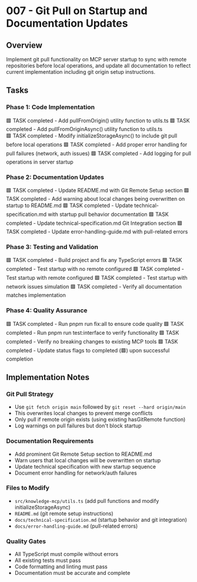 # 007 - Git Pull on Startup and Documentation Updates

## Overview

Implement git pull functionality on MCP server startup to sync with remote repositories before local operations, and update all documentation to reflect current implementation including git origin setup instructions.

## Tasks

### Phase 1: Code Implementation

🟩 TASK completed - Add pullFromOrigin() utility function to utils.ts
🟩 TASK completed - Add pullFromOriginAsync() utility function to utils.ts  
🟩 TASK completed - Modify initializeStorageAsync() to include git pull before local operations
🟩 TASK completed - Add proper error handling for pull failures (network, auth issues)
🟩 TASK completed - Add logging for pull operations in server startup

### Phase 2: Documentation Updates

🟩 TASK completed - Update README.md with Git Remote Setup section
🟩 TASK completed - Add warning about local changes being overwritten on startup to README.md
🟩 TASK completed - Update technical-specification.md with startup pull behavior documentation
🟩 TASK completed - Update technical-specification.md Git Integration section
🟩 TASK completed - Update error-handling-guide.md with pull-related errors

### Phase 3: Testing and Validation

🟩 TASK completed - Build project and fix any TypeScript errors
🟩 TASK completed - Test startup with no remote configured
🟩 TASK completed - Test startup with remote configured
🟩 TASK completed - Test startup with network issues simulation
🟩 TASK completed - Verify all documentation matches implementation

### Phase 4: Quality Assurance

🟩 TASK completed - Run pnpm run fix:all to ensure code quality
🟩 TASK completed - Run pnpm run test:interface to verify functionality
🟩 TASK completed - Verify no breaking changes to existing MCP tools
🟩 TASK completed - Update status flags to completed (🟩) upon successful completion

## Implementation Notes

### Git Pull Strategy

- Use `git fetch origin main` followed by `git reset --hard origin/main`
- This overwrites local changes to prevent merge conflicts
- Only pull if remote origin exists (using existing hasGitRemote function)
- Log warnings on pull failures but don't block startup

### Documentation Requirements

- Add prominent Git Remote Setup section to README.md
- Warn users that local changes will be overwritten on startup
- Update technical specification with new startup sequence
- Document error handling for network/auth failures

### Files to Modify

- `src/knowledge-mcp/utils.ts` (add pull functions and modify initializeStorageAsync)
- `README.md` (git remote setup instructions)
- `docs/technical-specification.md` (startup behavior and git integration)
- `docs/error-handling-guide.md` (pull-related errors)

### Quality Gates

- All TypeScript must compile without errors
- All existing tests must pass
- Code formatting and linting must pass
- Documentation must be accurate and complete
